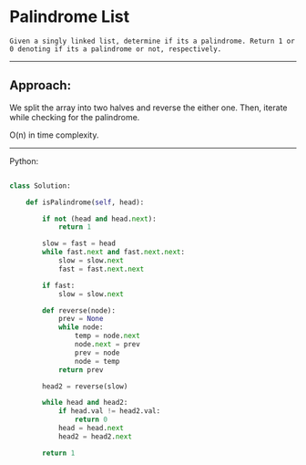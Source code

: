 # Palindrome List

    Given a singly linked list, determine if its a palindrome. Return 1 or
    0 denoting if its a palindrome or not, respectively.

---

## Approach:

We split the array into two halves and reverse the either one. Then, iterate
while checking for the palindrome.

O(n) in time complexity.

---

Python:

```python

class Solution:

    def isPalindrome(self, head):

        if not (head and head.next):
            return 1

        slow = fast = head
        while fast.next and fast.next.next:
            slow = slow.next
            fast = fast.next.next

        if fast:
            slow = slow.next

        def reverse(node):
            prev = None
            while node:
                temp = node.next
                node.next = prev
                prev = node
                node = temp
            return prev

        head2 = reverse(slow)

        while head and head2:
            if head.val != head2.val:
                return 0
            head = head.next
            head2 = head2.next

        return 1
```
